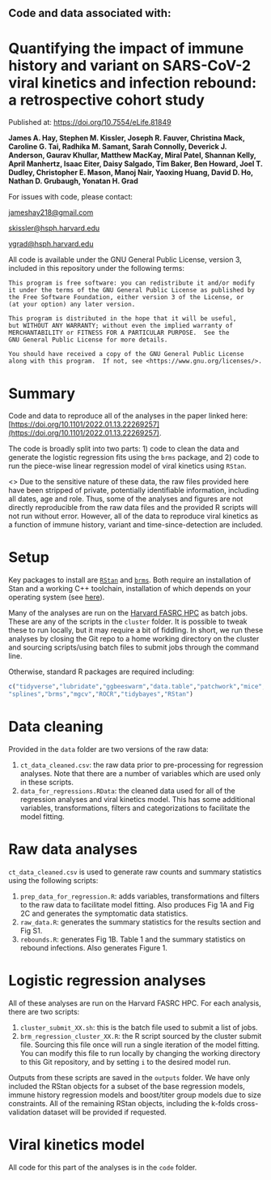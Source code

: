 ## Code and data associated with: 
# Quantifying the impact of immune history and variant on SARS-CoV-2 viral kinetics and infection rebound: a retrospective cohort study
Published at: https://doi.org/10.7554/eLife.81849

__James A. Hay, Stephen M. Kissler, Joseph R. Fauver, Christina Mack, Caroline G. Tai, Radhika M. Samant, Sarah Connolly, Deverick J. Anderson, Gaurav Khullar, Matthew MacKay, Miral Patel, Shannan Kelly, April Manhertz, Isaac Eiter, Daisy Salgado, Tim Baker, Ben Howard, Joel T. Dudley, Christopher E. Mason, Manoj Nair, Yaoxing Huang, David D. Ho, Nathan D. Grubaugh, Yonatan H. Grad__

For issues with code, please contact: 

jameshay218@gmail.com

skissler@hsph.harvard.edu

ygrad@hsph.harvard.edu


All code is available under the GNU General Public License, version 3, included in this repository under the following terms: 

    This program is free software: you can redistribute it and/or modify
    it under the terms of the GNU General Public License as published by
    the Free Software Foundation, either version 3 of the License, or
    (at your option) any later version.

    This program is distributed in the hope that it will be useful,
    but WITHOUT ANY WARRANTY; without even the implied warranty of
    MERCHANTABILITY or FITNESS FOR A PARTICULAR PURPOSE.  See the
    GNU General Public License for more details.

    You should have received a copy of the GNU General Public License
    along with this program.  If not, see <https://www.gnu.org/licenses/>.

# Summary
Code and data to reproduce all of the analyses in the paper linked here: [https://doi.org/10.1101/2022.01.13.22269257](https://doi.org/10.1101/2022.01.13.22269257).

The code is broadly split into two parts: 1) code to clean the data and generate the logistic regression fits using the `brms` package, and 2) code to run the piece-wise linear regression model of viral kinetics using `RStan`.

<<NOTE>> Due to the sensitive nature of these data, the raw files provided here have been stripped of private, potentially identifiable information, including all dates, age and role. Thus, some of the analyses and figures are not directly reproducible from the raw data files and the provided R scripts will not run without error. However, all of the data to reproduce viral kinetics as a function of immune history, variant and time-since-detection are included.

# Setup
Key packages to install are [`RStan`](https://mc-stan.org/users/interfaces/rstan) and [`brms`](https://cran.r-project.org/web/packages/brms/index.html). Both require an installation of Stan and a working C++ toolchain, installation of which depends on your operating system (see [here](https://github.com/stan-dev/rstan/wiki/RStan-Getting-Started)).

Many of the analyses are run on the [Harvard FASRC HPC](https://www.rc.fas.harvard.edu/) as batch jobs. These are any of the scripts in the `cluster` folder. It is possible to tweak these to run locally, but it may require a bit of fiddling. In short, we run these analyses by closing the Git repo to a home working directory on the cluster and sourcing scripts/using batch files to submit jobs through the command line.

Otherwise, standard R packages are required including:
``` r
c("tidyverse","lubridate","ggbeeswarm","data.table","patchwork","mice","zoo",
"splines","brms","mgcv","ROCR","tidybayes","RStan")
```

# Data cleaning
Provided in the `data` folder are two versions of the raw data:
1. `ct_data_cleaned.csv`: the raw data prior to pre-processing for regression analyses. Note that there are a number of variables which are used only in these scripts.
2. `data_for_regressions.RData`: the cleaned data used for all of the regression analyses and viral kinetics model. This has some additional variables, transformations, filters and categorizations to facilitate the model fitting.

# Raw data analyses
`ct_data_cleaned.csv` is used to generate raw counts and summary statistics using the following scripts:
1. `prep_data_for_regression.R`: adds variables, transformations and filters to the raw data to facilitate model fitting. Also produces Fig 1A and Fig 2C and generates the symptomatic data statistics.
2. `raw_data.R`: generates the summary statistics for the results section and Fig S1.
3. `rebounds.R`: generates Fig 1B. Table 1 and the summary statistics on rebound infections. Also generates Figure 1.

# Logistic regression analyses
All of these analyses are run on the Harvard FASRC HPC. For each analysis, there are two scripts:
1. `cluster_submit_XX.sh`: this is the batch file used to submit a list of jobs.
2. `brm_regression_cluster_XX.R`: the R script sourced by the cluster submit file. Sourcing this file once will run a single iteration of the model fitting. You can modify this file to run locally by changing the working directory to this Git repository, and by setting `i` to the desired model run.

Outputs from these scripts are saved in the `outputs` folder. We have only included the RStan objects for a subset of the base regression models, immune history regression models and boost/titer group models due to size constraints. All of the remaining RStan objects, including the k-folds cross-validation dataset will be provided if requested.

# Viral kinetics model
All code for this part of the analyses is in the `code` folder.
